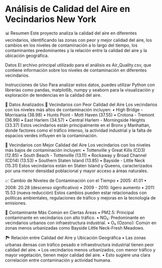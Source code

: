 # Análisis de Calidad del Aire en Vecindarios New York

📊 Resumen
Este proyecto analiza la calidad del aire en diferentes vecindarios, identificando las zonas con peor y mejor calidad del aire, los cambios en los niveles de contaminación a lo largo del tiempo, los contaminantes predominantes y la relación entre la calidad del aire y la ubicación geográfica.

Datos
El archivo principal utilizado para el análisis es Air_Quality.csv, que contiene información sobre los niveles de contaminación en diferentes vecindarios.

Instrucciones de Uso
Para analizar estos datos, puedes utilizar Python con librerías como pandas, matplotlib, numpy y seaborn para la visualización y exploración de tendencias en la calidad del aire.

🔬 Datos Analizados
🚨 Vecindarios con Peor Calidad del Aire
Los vecindarios con los niveles más altos de contaminación incluyen:
•	High Bridge - Morrisania (38.98)
•	Hunts Point - Mott Haven (37.55)
•	Crotona - Tremont (36.99)
•	East Harlem (34.57)
•	Central Harlem - Morningside Heights (33.37)
Estos vecindarios están principalmente en el Bronx y Manhattan, donde factores como el tráfico intenso, la actividad industrial y la falta de espacios verdes influyen en la contaminación.

🌿 Vecindarios con Mejor Calidad del Aire
Los vecindarios con los niveles más bajos de contaminación incluyen:
•	Tottenville y Great Kills (CD3) (12.85)
•	South Beach - Tottenville (13.11)
•	Rockaway y Broad Channel (CD14) (13.53)
•	Southern Staten Island (13.85)
•	Bayside - Little Neck (15.31)
Estos vecindarios están en Staten Island y Queens, caracterizados por una menor densidad poblacional y mayor acceso a áreas naturales.

📈 Cambio de Niveles de Contaminación con el Tiempo
•	2005: 41.01
•	2008: 20.28 (descenso significativo)
•	2009 - 2010: ligero aumento
•	2011: 15.53 (nueva reducción)
Estos cambios pueden estar relacionados con políticas ambientales, regulaciones de tráfico y mejoras en la tecnología de emisiones.

🔫 Contaminante Más Común en Ciertas Áreas
•	PM2.5: Principal contaminante en vecindarios con alto tráfico.
•	NO₂: Predominante en vecindarios urbanos con infraestructura industrial.
•	O₃ (Ozono): Común en zonas menos urbanizadas como Bayside Little Neck-Fresh Meadows.

🏞️ Relación entre Calidad del Aire y Ubicación Geográfica
•	Las zonas urbanas densas con tráfico pesado e infraestructura industrial tienen peor calidad del aire.
•	Los vecindarios menos urbanizados, con menor tráfico y mayor vegetación, tienen mejor calidad del aire.
•	Esto sugiere una clara correlación entre contaminación y actividad humana.
